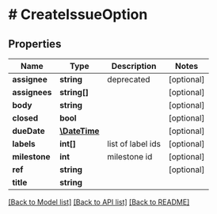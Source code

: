 # # CreateIssueOption

## Properties

Name | Type | Description | Notes
------------ | ------------- | ------------- | -------------
**assignee** | **string** | deprecated | [optional]
**assignees** | **string[]** |  | [optional]
**body** | **string** |  | [optional]
**closed** | **bool** |  | [optional]
**dueDate** | [**\DateTime**](\DateTime.md) |  | [optional]
**labels** | **int[]** | list of label ids | [optional]
**milestone** | **int** | milestone id | [optional]
**ref** | **string** |  | [optional]
**title** | **string** |  |

[[Back to Model list]](../../README.md#models) [[Back to API list]](../../README.md#endpoints) [[Back to README]](../../README.md)
